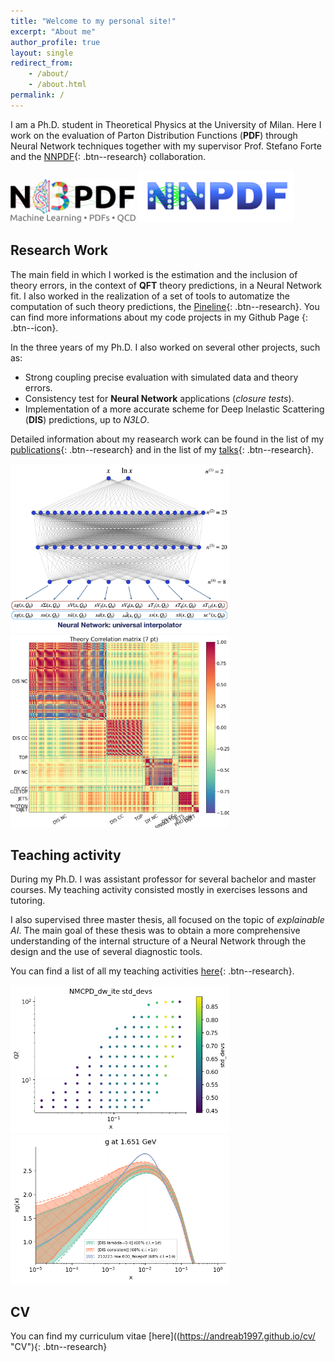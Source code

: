 ```yaml
---
title: "Welcome to my personal site!"
excerpt: "About me"
author_profile: true
layout: single
redirect_from: 
    - /about/
    - /about.html
permalink: /
---
```


I am a Ph.D. student in Theoretical Physics at the University of Milan. Here I work on the evaluation of Parton Distribution Functions (**PDF**) through
Neural Network techniques together with my supervisor Prof. Stefano Forte and the [NNPDF](https://nnpdf.mi.infn.it/){: .btn--research} collaboration. 


<img src="/files/cropped-n3pdflogo_noback.png" alt="drawing" width="200"/>
<img src="/files/LogoNNPDF.png" alt="drawing" width="250"/>


Research Work
-------------
 
The main field in which I worked is the estimation and the inclusion of theory errors, in the context of **QFT** theory predictions, in a Neural Network fit. I also worked in the realization of a set of tools to automatize the computation of such theory predictions, the [Pineline](https://nnpdf.github.io/pineline){: .btn--research}. You can find more informations about my code projects in my Github Page [<i class="fab fa-fw fa-github" width="40" height="40"></i>](https://github.com/andreab1997 "Github page"){: .btn--icon}.

In the three years of my Ph.D. I also worked on several other projects, such as:
* Strong coupling precise evaluation with simulated data and theory errors.
* Consistency test for **Neural Network** applications (*closure tests*).
* Implementation of a more accurate scheme for Deep Inelastic Scattering (**DIS**) predictions, up to *N3LO*.


Detailed information about my reasearch work can be found in the list of my [publications](https://andreab1997.github.io/publications/ "publications"){: .btn--research} and in the list of my [talks](https://andreab1997.github.io/talks/ "talks"){: .btn--research}.

<img src="/files/NN_struct.png" alt="drawing" width="350"/>
<img src="/files/Covmat.png" alt="drawing" width="350"/>

Teaching activity
-----------------

During my Ph.D. I was assistant professor for several bachelor and master courses. My teaching activity consisted mostly in exercises lessons and tutoring.

I also supervised three master thesis, all focused on the topic of
*explainable AI*. The main goal of these thesis was to obtain a more 
comprehensive understanding of the internal structure of a Neural Network through the design and the use of several diagnostic tools.  

You can find a list of all my teaching activities [here](https://andreab1997.github.io/teaching/ "teaching activity"){: .btn--research}.  

<img src="/files/single_data_point.png" alt="drawing" width="350"/>
<img src="/files/gluon_inc.png" alt="drawing" width="350"/>

CV
---

You can find my curriculum vitae [here]((https://andreab1997.github.io/cv/ "CV"){: .btn--research}

